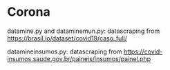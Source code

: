 # Corona

datamine.py and dataminemun.py:
datascraping from https://brasil.io/dataset/covid19/caso_full/

datamineinsumos.py:
datascraping from https://covid-insumos.saude.gov.br/paineis/insumos/painel.php
